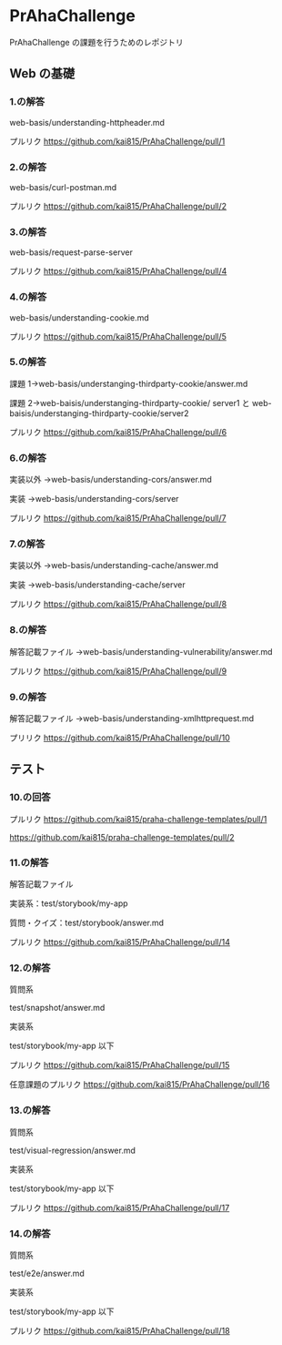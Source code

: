 # PrAhaChallenge

PrAhaChallenge の課題を行うためのレポジトリ

## Web の基礎

### 1.の解答

web-basis/understanding-httpheader.md

プルリク
https://github.com/kai815/PrAhaChallenge/pull/1

### 2.の解答

web-basis/curl-postman.md

プルリク
https://github.com/kai815/PrAhaChallenge/pull/2

### 3.の解答

web-basis/request-parse-server

プルリク
https://github.com/kai815/PrAhaChallenge/pull/4

### 4.の解答

web-basis/understanding-cookie.md

プルリク
https://github.com/kai815/PrAhaChallenge/pull/5

### 5.の解答

課題 1→web-basis/understanging-thirdparty-cookie/answer.md

課題 2→web-baisis/understanging-thirdparty-cookie/
server1 と web-baisis/understanging-thirdparty-cookie/server2

プルリク
https://github.com/kai815/PrAhaChallenge/pull/6

### 6.の解答

実装以外 →web-basis/understanding-cors/answer.md

実装 →web-basis/understanding-cors/server

プルリク
https://github.com/kai815/PrAhaChallenge/pull/7

### 7.の解答

実装以外 →web-basis/understanding-cache/answer.md

実装 →web-basis/understanding-cache/server

プルリク
https://github.com/kai815/PrAhaChallenge/pull/8

### 8.の解答

解答記載ファイル →web-basis/understanding-vulnerability/answer.md

プルリク
https://github.com/kai815/PrAhaChallenge/pull/9

### 9.の解答

解答記載ファイル →web-basis/understanding-xmlhttprequest.md

プリリク
https://github.com/kai815/PrAhaChallenge/pull/10

## テスト

### 10.の回答

プルリク
https://github.com/kai815/praha-challenge-templates/pull/1

https://github.com/kai815/praha-challenge-templates/pull/2

### 11.の解答

解答記載ファイル

実装系：test/storybook/my-app

質問・クイズ：test/storybook/answer.md

プルリク
https://github.com/kai815/PrAhaChallenge/pull/14

### 12.の解答

質問系

test/snapshot/answer.md

実装系

test/storybook/my-app 以下

プルリク
https://github.com/kai815/PrAhaChallenge/pull/15

任意課題のプルリク
https://github.com/kai815/PrAhaChallenge/pull/16

### 13.の解答

質問系

test/visual-regression/answer.md

実装系

test/storybook/my-app 以下

プルリク
https://github.com/kai815/PrAhaChallenge/pull/17

### 14.の解答

質問系

test/e2e/answer.md

実装系

test/storybook/my-app 以下

プルリク
https://github.com/kai815/PrAhaChallenge/pull/18
